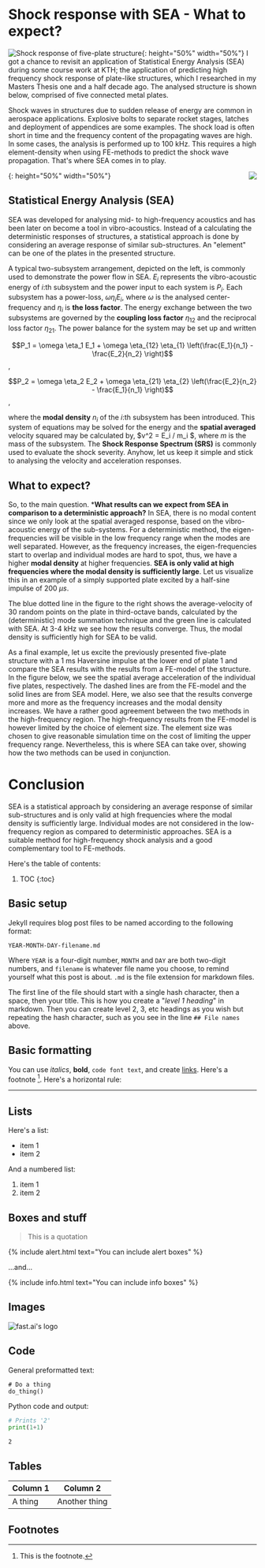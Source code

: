 # Shock response with SEA - What to expect?
![](/images/waves.png "Shock response of five-plate structure"){: height="50%" width="50%"}
I got a chance to revisit an application of Statistical Energy Analysis (SEA) during some course work at KTH; the application of predicting high frequency shock response of plate-like structures, which I researched in my Masters Thesis one and a half decade ago. The analysed structure is shown below, comprised of five connected metal plates.

Shock waves in structures due to sudden release of energy are common in aerospace applications. Explosive bolts to separate rocket stages, latches and deployment of appendices are some examples. The shock load is often short in time and the frequency content of the propagating waves are high. In some cases, the analysis is performed up to 100 kHz. This requires a high element-density when using FE-methods to predict the shock wave propagation. That's where SEA comes in to play.

<img style="float: right;" src="/images/plate_numbered_red.png">{: height="50%" width="50%"}

## Statistical Energy Analysis (SEA)
SEA was developed for analysing mid- to high-frequency acoustics and has been later on become a tool in vibro-acoustics. Instead of a calculating the deterministic responses of structures, a statistical approach is done by considering an average response of similar sub-structures. An "element" can be one of the plates in the presented structure.

A typical two-subsystem arrangement, depicted on the left, is commonly used to demonstrate the power flow in SEA. $E_i$ represents the vibro-acoustic energy of $i$:th subsystem and the power input to each system is $P_i$. Each subsystem has a power-loss, $\omega \eta_i E_i$, where $\omega$ is the analysed center-frequency and $\eta_i$ is **the loss factor**. The energy exchange between the two subsystems are governed by the **coupling loss factor** $\eta_{12}$ and the reciprocal loss factor $\eta_{21}$. The power balance for the system may be set up and written

$$P_1 = \omega \eta_1 E_1 + \omega \eta_{12} \eta_{1} \left(\frac{E_1}{n_1} - \frac{E_2}{n_2} \right)$$,

$$P_2 = \omega \eta_2 E_2 + \omega \eta_{21} \eta_{2} \left(\frac{E_2}{n_2} - \frac{E_1}{n_1} \right)$$,

where the **modal density** $n_i$ of the $i$:th subsystem has been introduced. This system of equations may be solved for the energy and the **spatial averaged** velocity squared may be calculated by, $v^2 = E_i / m_i $, where $m$ is the mass of the subsystem. The **Shock Response Spectrum (SRS)** is commonly used to evaluate the shock severity. Anyhow, let us keep it simple and stick to analysing the velocity and acceleration responses.

## What to expect?
So, to the main question. ***What results can we expect from SEA in comparison to a deterministic approach?** In SEA, there is no modal content since we only look at the spatial averaged response, based on the vibro-acoustic energy of the sub-systems. For a deterministic method, the eigen-frequencies will be visible in the low frequency range when the modes are well separated. However, as the frequency increases, the eigen-frequencies start to overlap and individual modes are hard to spot, thus, we have a higher **modal density** at higher frequencies. **SEA is only valid at high frequencies where the modal density is sufficiently large**. Let us visualize this in an example of a simply supported plate excited by a half-sine impulse of  200 $\mu s$.

The blue dotted line in the figure to the right shows the average-velocity of 30 random points on the plate in third-octave bands, calculated by the (deterministic) mode summation technique and the green line is calculated with SEA. At 3-4 kHz we see how the results converge. Thus, the modal density is sufficiently high for SEA to be valid.

As a final example, let us excite the previously presented five-plate structure with a 1 ms Haversine impulse at the lower end of plate 1 and compare the SEA results with the results from a FE-model of the structure. In the figure below, we see the spatial average acceleration of the individual five plates, respectively. The dashed lines are from the FE-model and the solid lines are from SEA model. Here, we also see that the results converge more and more as the frequency increases and the modal density increases. We have a rather good agreement between the two methods in the high-frequency region. The high-frequency results from the FE-model is however limited by the choice of element size. The element size was chosen to give reasonable simulation time on the cost of limiting the upper frequency range. Nevertheless, this is where SEA can take over, showing how the two methods can be used in conjunction.

# Conclusion
SEA is a statistical approach by considering an average response of similar sub-structures and is only valid at high frequencies where the modal density is sufficiently large. Individual modes are not considered in the low-frequency region as compared to deterministic approaches. SEA is a suitable method for high-frequency shock analysis and a good complementary tool to FE-methods.

Here's the table of contents:

1. TOC
{:toc}

## Basic setup

Jekyll requires blog post files to be named according to the following format:

`YEAR-MONTH-DAY-filename.md`

Where `YEAR` is a four-digit number, `MONTH` and `DAY` are both two-digit numbers, and `filename` is whatever file name you choose, to remind yourself what this post is about. `.md` is the file extension for markdown files.

The first line of the file should start with a single hash character, then a space, then your title. This is how you create a "*level 1 heading*" in markdown. Then you can create level 2, 3, etc headings as you wish but repeating the hash character, such as you see in the line `## File names` above.

## Basic formatting

You can use *italics*, **bold**, `code font text`, and create [links](https://www.markdownguide.org/cheat-sheet/). Here's a footnote [^1]. Here's a horizontal rule:

---

## Lists

Here's a list:

- item 1
- item 2

And a numbered list:

1. item 1
1. item 2

## Boxes and stuff

> This is a quotation

{% include alert.html text="You can include alert boxes" %}

...and...

{% include info.html text="You can include info boxes" %}

## Images

![](/images/logo.png "fast.ai's logo")

## Code

General preformatted text:

    # Do a thing
    do_thing()

Python code and output:

```python
# Prints '2'
print(1+1)
```

    2

## Tables

| Column 1 | Column 2 |
|-|-|
| A thing | Another thing |

## Footnotes

[^1]: This is the footnote.
